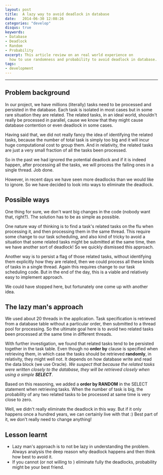 ```yaml
---
layout: post
title:  A lazy way to avoid deadlock in database
date:   2014-06-30 12:08:26
categories: "develop"
disqus: true
keywords:
- Database
- Deadlock
- Random
- Probability
excerpt: This article review on an real world experience on
  how to use randomness and probability to avoid deadlock in database.
tags:
- development
---
```


------
## Problem background

In our project, we have millions (literally) tasks need to be
processed and persisted in the database. Each task is isolated in most cases
but in some rare situation they are related. The related tasks, in
an ideal world, shouldn't really be  processed in parallel, cause we know
that they might cause database contention or even deadlock in some cases.

Having said that, we did not really fancy the idea of identifying the related
tasks, because the number of total task is simply too big and it will incur
huge computational cost to group them. And in relativity, the related tasks
are just a very small fraction of all the tasks been processed.

So in the past we had ignored the potential deadlock and
if it is indeed happen, after processing all the tasks, we will process the
failing ones in a single thread. Job done.

However, in recent days we have seen more deadlocks than we would like to
ignore. So we have decided to look into ways to eliminate the deadlock.

## Possible ways

 One thing for sure, we don't want big changes in the code (nobody want
that, right?). The solution has to be as simple as possible.

 One nature way of thinking is to find a task's related tasks on the flu
when processing it, and then processing them in the same thread. This
require some change to our task scheduling, and also kind of tricky to avoid
a situation that some related tasks might be submitted at the same time,
then we have another sort of deadlock! So we quickly dismissed this
approach.

 Another way is to persist a flag of those related tasks, without
identifying them explicitly how they are related, then we could process all
these kinds of tasks in a single thread. Again this requires change to our
task scheduling code. But in the end of the day, this is a viable and
relatively easy to implement approach.

We could have stopped here, but fortunately one come up with another idea.

## The lazy man's approach

We used about 20 threads in the application. Task specification is retrieved
from a database table without a particular order, then submitted to
a thread pool for processing. So the ultimate goal here
is to avoid two related tasks been processed at the same time in different
threads.

With further investigation, we found that related tasks tend to be
persisted together in the task table. Even though no **order by** clause is
specified when retrieving them, in which case the tasks should be retrieved
**randomly**, in relativity, they might well not. It depends on how database
write and read the data block (we use Oracle). _We suspect that because the
related tasks were written closely to the database, they will be retrieved
closely when using a simple **SELECT**_.

Based on this reasoning, we added a **order by RANDOM** in the SELECT statement
when retrieving tasks. When the number of task is big, the probability of
any two related tasks to be processed at same time is very close to zero.

Well, we didn't really eliminate the deadlock in this way. But if it only
happens once a hundred years, we can certainly live with that :) Best part of
it, we don't really need to change anything!

## Lesson learnt
- Lazy man's approach is to not be lazy in understanding the
problem. Always analysis the deep reason why deadlock happens and then think
how best to avoid it.
- If you cannot (or not willing to ) eliminate fully the deadlocks, probability might be
 your best friend.

